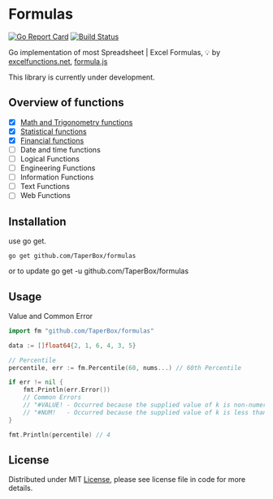 # Formulas

[![Go Report Card](http://goreportcard.com/badge/TaperBox/formulas)](http://goreportcard.com/report/TaperBox/formulas) [![Build Status](https://travis-ci.org/TaperBox/formulas.svg?branch=master)](https://travis-ci.org/TaperBox/formulas)

Go implementation of most Spreadsheet | Excel Formulas, :bulb: by [excelfunctions.net](http://www.excelfunctions.net), [formula.js](https://github.com/sutoiku/formula.js)

This library is currently under development.

## Overview of functions
- [x] [Math and Trigonometry functions](../master/math/README.md)
- [x] [Statistical functions](../master/statistics/README.md)
- [x] [Financial functions](../master/financial/README.md)
- [ ] Date and time functions
- [ ] Logical Functions
- [ ] Engineering Functions
- [ ] Information Functions
- [ ] Text Functions
- [ ] Web Functions

## Installation

use go get. 

```
go get github.com/TaperBox/formulas
```

or to update
go get -u github.com/TaperBox/formulas


## Usage

Value and Common Error 

```go
import fm "github.com/TaperBox/formulas"

data := []float64{2, 1, 6, 4, 3, 5}

// Percentile 
percentile, err := fm.Percentile(60, nums...) // 60th Percentile

if err != nil {
	fmt.Println(err.Error())
	// Common Errors 
	// "#VALUE! - Occurred because the supplied value of k is non-numeric" or 
	// "#NUM!   - Occurred because the supplied value of k is less than 0 or greater than 100 or the array is empty
}

fmt.Println(percentile) // 4

```


## License
Distributed under MIT [License](../formulas/blob/master/LICENSE), please see license file in code for more details.